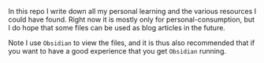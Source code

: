 In this repo I write down all my personal learning and the various resources I could have found. Right now it is mostly only for personal-consumption, but I do hope that some files can be used as blog articles in the future.

Note I use `Obsidian` to view the files, and it is thus also recommended that if you want to have a good experience that you get `Obsidian` running.